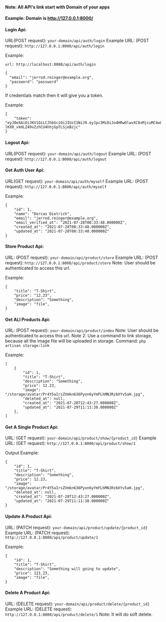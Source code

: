#### Note: All API's link start with Domain of your apps
#### Example: Domain is http://127.0.0.1:8000/
#### Login Api:
URL(POST request):  ```your-domain/api/auth/login```
Example URL: (POST request):  ```http://127.0.0.1:8000/api/auth/login```

Example:
```
url: http://localhost:8088/api/auth/login

{
  "email": "jerrod.reinger@example.org",
  "password": "password"
}
```
If credentials match then it will give you a token.

Example:
```
{
    "token": "eyJ0eXAiOiJKV1QiLCJhbGciOiJIUzI1NiJ9.eyJpc3MiOiJodHRwOlwvXC8xMjcuMC4wLjE6ODAwMFwvYXBpXC9hdXRoXC9sb2dpbiIsImlhdCI6MTYyNzYyOTQ1MywiZXhwIjoyMjI3NjI5MzkzLCJuYmYiOjE2Mjc2Mjk0NTMsImp0aSI6ImF5UGJUc0IwMUR0ZE9ZUFEiLCJzdWIiOjEsInBydiI6IjIzYmQ1Yzg5NDlmNjAwYWRiMzllNzAxYzQwMDg3MmRiN2E1OTc2ZjcifQ.K3tC2iS38-lKXR_vkHLZ49vZzhCU4hhjGpTLSjeBzjc"
}
```
#### Logout Api:
URL(POST request):  ```your-domain/api/auth/logout```
Example URL: (POST request):  ```http://127.0.0.1:8000/api/auth/logout```

#### Get Auth User Api:
URL(GET request):  ```your-domain/api/auth/myself```
Example URL: (POST request):  ```http://127.0.0.1:8000/api/auth/myself```

Example:
```
{
    "id": 1,
    "name": "Dorcas Dietrich",
    "email": "jerrod.reinger@example.org",
    "email_verified_at": "2021-07-28T08:33:48.000000Z",
    "created_at": "2021-07-28T08:33:48.000000Z",
    "updated_at": "2021-07-28T08:33:48.000000Z"
}
```
#### Store Product Api:
URL: (POST request):  ```your-domain/api/product/store```
Example URL: (POST request):  ```http://127.0.0.1:8000/api/product/store```
Note: User should be authenticated to access this url.

Example:
```
{
    "title": "T-Shirt",
    "price": "12.23",
    "description": "Something",
    "image": "file",
}
```
#### Get ALl Products Api:
URL: (POST request):  ```your-domain/api/product/index```
Note: User should be authenticated to access this url.
Note 2: Use a command to link storage, because all the image file will be uploaded in storage.
Command: ```php artisan storage:link```

Example:
```
[
    {
        "id": 1,
        "title": "T-Shirt",
        "description": "Something",
        "price": 12.23,
        "image": "/storage/avatar/Pr4Y5aIrsZVmkn636Pyon6yYmFLhMNJRzbXYv5aH.jpg",
        "deleted_at": null,
        "created_at": "2021-07-28T12:43:27.000000Z",
        "updated_at": "2021-07-29T11:11:38.000000Z"
    },
]
```

#### Get A Single Product Api:
URL: (GET request):  ```your-domain/api/product/show/{product_id}```
Example URL: (GET request):  ```http://127.0.0.1:8000/api/product/show/1```

Output Example:
```
{
    "id": 1,
    "title": "T-Shirt",
    "description": "Something",
    "price": 12.23,
    "image": "/storage/avatar/Pr4Y5aIrsZVmkn636Pyon6yYmFLhMNJRzbXYv5aH.jpg",
    "deleted_at": null,
    "created_at": "2021-07-28T12:43:27.000000Z",
    "updated_at": "2021-07-29T11:11:38.000000Z"
}
```
#### Update A Product Api:
URL: (PATCH request):  ```your-domain/api/product/update/{product_id}```
Example URL: (PATCH request):  ```http://127.0.0.1:8000/api/product/update/1```

Example:
```
{
    "id": 1,
    "title": "T-Shirt",
    "description": "Something will going to update",
    "price": 121.23,
    "image": "file",
}
```
#### Delete A Product Api:
URL: (DELETE request):  ```your-domain/api/product/delete/{product_id}```
Example URL: (DELETE request):  ```http://127.0.0.1:8000/api/product/delete/1```
Note: It will do soft delete.
